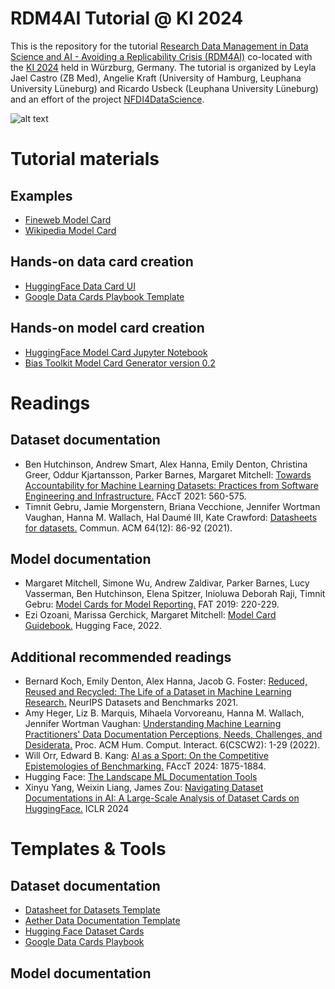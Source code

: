 # RDM4AI Tutorial @ KI 2024
This is the repository for the tutorial [Research Data Management in Data Science and AI - Avoiding a Replicability Crisis (RDM4AI)](https://sites.google.com/view/rdm4ai-2024/) co-located with the [KI 2024](https://www.informatik.uni-wuerzburg.de/ki24/) held in Würzburg, Germany. The tutorial is organized by Leyla Jael Castro (ZB Med), Angelie Kraft (University of Hamburg, Leuphana University Lüneburg) and Ricardo Usbeck (Leuphana University Lüneburg) and an effort of the project [NFDI4DataScience](https://www.nfdi4datascience.de/). 

![alt text](https://github.com/krangelie/rdm4ai-tutorial-ki2024/blob/main/Logo_NFDI4DataScience_smaller.jpg?raw=true)

# Tutorial materials
## Examples
* [Fineweb Model Card](https://huggingface.co/datasets/HuggingFaceFW/fineweb)
* [Wikipedia Model Card](https://huggingface.co/datasets/wikimedia/wikipedia)
## Hands-on data card creation
* [HuggingFace Data Card UI](https://huggingface.co/new-dataset)
* [Google Data Cards Playbook Template](https://github.com/PAIR-code/datacardsplaybook/tree/main/templates)

## Hands-on model card creation
* [HuggingFace Model Card Jupyter Notebook](https://colab.research.google.com/drive/1cmETl1Q8spab3rfsolB1qYp3l7iPYfeP?usp=sharing#scrollTo=By8fG2PKaLX0)
* [Bias Toolkit Model Card Generator version 0.2](https://bias.xd.gov/resources/model-card-generator/tool/)

# Readings
## Dataset documentation
* Ben Hutchinson, Andrew Smart, Alex Hanna, Emily Denton, Christina Greer, Oddur Kjartansson, Parker Barnes, Margaret Mitchell: [Towards Accountability for Machine Learning Datasets: Practices from Software Engineering and Infrastructure.](https://dl.acm.org/doi/10.1145/3442188.3445918) FAccT 2021: 560-575.
* Timnit Gebru, Jamie Morgenstern, Briana Vecchione, Jennifer Wortman Vaughan, Hanna M. Wallach, Hal Daumé III, Kate Crawford: [Datasheets for datasets.](https://dl.acm.org/doi/10.1145/3458723) Commun. ACM 64(12): 86-92 (2021).

## Model documentation
* Margaret Mitchell, Simone Wu, Andrew Zaldivar, Parker Barnes, Lucy Vasserman, Ben Hutchinson, Elena Spitzer, Inioluwa Deborah Raji, Timnit Gebru: [Model Cards for Model Reporting.](https://dl.acm.org/doi/10.1145/3287560.3287596) FAT 2019: 220-229.
* Ezi Ozoani, Marissa Gerchick, Margaret Mitchell: [Model Card Guidebook.](https://huggingface.co/docs/hub/en/model-card-guidebook) Hugging Face, 2022. 

## Additional recommended readings
* Bernard Koch, Emily Denton, Alex Hanna, Jacob G. Foster: [Reduced, Reused and Recycled: The Life of a Dataset in Machine Learning Research.](https://datasets-benchmarks-proceedings.neurips.cc/paper_files/paper/2021/file/3b8a614226a953a8cd9526fca6fe9ba5-Paper-round2.pdf) NeurIPS Datasets and Benchmarks 2021.
* Amy Heger, Liz B. Marquis, Mihaela Vorvoreanu, Hanna M. Wallach, Jennifer Wortman Vaughan: [Understanding Machine Learning Practitioners' Data Documentation Perceptions, Needs, Challenges, and Desiderata.](https://dl.acm.org/doi/10.1145/3555760) Proc. ACM Hum. Comput. Interact. 6(CSCW2): 1-29 (2022).
* Will Orr, Edward B. Kang: [AI as a Sport: On the Competitive Epistemologies of Benchmarking.](https://dl.acm.org/doi/10.1145/3630106.3659012) FAccT 2024: 1875-1884.
* Hugging Face: [The Landscape ML Documentation Tools](https://huggingface.co/docs/hub/model-card-landscape-analysis)
* Xinyu Yang, Weixin Liang, James Zou: [Navigating Dataset Documentations in AI: A Large-Scale Analysis of Dataset Cards on HuggingFace.](https://openreview.net/pdf?id=xC8xh2RSs2) ICLR 2024

# Templates & Tools
## Dataset documentation
* [Datasheet for Datasets Template](https://query.prod.cms.rt.microsoft.com/cms/api/am/binary/RE4t8QB)
* [Aether Data Documentation Template](https://www.microsoft.com/en-us/research/uploads/prod/2022/07/aether-datadoc-082522.pdf)
* [Hugging Face Dataset Cards](https://huggingface.co/docs/hub/datasets-cards)
* [Google Data Cards Playbook](https://sites.research.google/datacardsplaybook/)

## Model documentation

